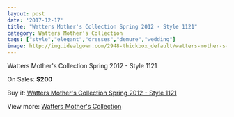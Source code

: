 ```yaml
---
layout: post
date: '2017-12-17'
title: "Watters Mother's Collection Spring 2012 - Style 1121"
category: Watters Mother's Collection
tags: ["style","elegant","dresses","demure","wedding"]
image: http://img.idealgown.com/2948-thickbox_default/watters-mother-s-collection-spring-2012-style-1121.jpg
---
```

Watters Mother's Collection Spring 2012 - Style 1121

On Sales: **$200**
<a href="https://www.idealgown.com/en/watters-mothers-collection/1410-watters-mother-s-collection-spring-2012-style-1121.html"><amp-img layout="responsive" width="600" height="600" src="//img.idealgown.com/2948-thickbox_default/watters-mother-s-collection-spring-2012-style-1121.jpg" alt="Watters Mother's Collection Spring 2012 - Style 1121 0" /></a>

Buy it: [Watters Mother's Collection Spring 2012 - Style 1121](https://www.idealgown.com/en/watters-mothers-collection/1410-watters-mother-s-collection-spring-2012-style-1121.html "Watters Mother's Collection Spring 2012 - Style 1121")

View more: [Watters Mother's Collection](https://www.idealgown.com/en/19-watters-mothers-collection "Watters Mother's Collection")